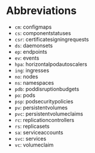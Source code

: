 # Abbreviations

- `cm`: configmaps
- `cs`: componentstatuses
- `csr`: certificatesigningrequests
- `ds`: daemonsets
- `ep`: endpoints
- `ev`: events
- `hpa`: horizontalpodautoscalers
- `ing`: ingresses
- `no`: nodes
- `ns`: namespaces
- `pdb`: poddisruptionbudgets
- `po`: pods
- `psp`: podsecuritypolicies
- `pv`: persistentvolumes
- `pvc`: persistentvolumeclaims
- `rc`: replicationcontrollers
- `rs`: replicasets
- `sa`: serviceaccounts
- `svc`: services
- `vc`: volumeclaim
